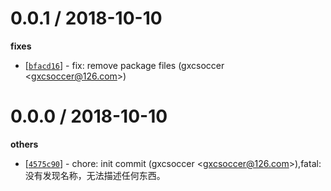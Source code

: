 
0.0.1 / 2018-10-10
==================

**fixes**
  * [[`bfacd16`](http://github.com/eggjs/egg-boilerplate-microservice/commit/bfacd16ae4a922f44b7c2408ad92a8322f4b4e85)] - fix: remove package files (gxcsoccer <<gxcsoccer@126.com>>)

0.0.0 / 2018-10-10
==================

**others**
  * [[`4575c90`](http://github.com/eggjs/egg-boilerplate-microservice/commit/4575c9082959eb34f29bb67f25ececc0808c1304)] - chore: init commit (gxcsoccer <<gxcsoccer@126.com>>),fatal: 没有发现名称，无法描述任何东西。

